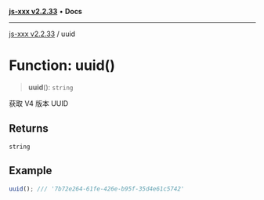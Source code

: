 [**js-xxx v2.2.33**](../README.md) • **Docs**

***

[js-xxx v2.2.33](../README.md) / uuid

# Function: uuid()

> **uuid**(): `string`

获取 V4 版本 UUID

## Returns

`string`

## Example

```ts
uuid(); /// '7b72e264-61fe-426e-b95f-35d4e61c5742'
```
